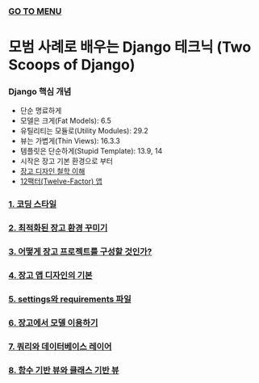 ### [GO TO MENU](../../README.md)

# 모범 사례로 배우는 Django 테크닉 (Two Scoops of Django)

### Django 핵심 개념
- 단순 명료하게
- 모델은 크게(Fat Models): 6.5
- 유틸리티는 모듈로(Utility Modules): 29.2
- 뷰는 가볍게(Thin Views): 16.3.3
- 템플릿은 단순하게(Stupid Template): 13.9, 14
- 시작은 장고 기본 환경으로 부터
- [장고 디자인 철학 이해](https://docs.djangoproject.com/en/4.0/misc/design-philosophies)
- [12팩터(Twelve-Factor) 앱](http://12factor.net/ko/)

### [1. 코딩 스타일](./chapter1/README.md)
### [2. 최적화된 장고 환경 꾸미기](./chapter2/README.md)
### [3. 어떻게 장고 프로젝트를 구성할 것인가?](./chapter3/README.md)
### [4. 장고 앱 디자인의 기본](./chapter4/README.md)
### [5. settings와 requirements 파일](./chapter5/README.md)
### [6. 장고에서 모델 이용하기](./chapter6/README.md)
### [7. 쿼리와 데이터베이스 레이어](./chapter7/README.md)
### [8. 함수 기반 뷰와 클래스 기반 뷰](./chapter8/README.md)
